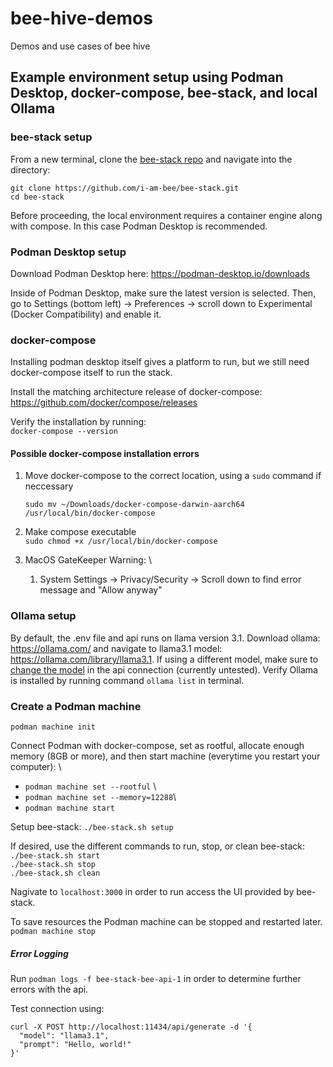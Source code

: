 # bee-hive-demos
Demos and use cases of bee hive

## Example environment setup using Podman Desktop, docker-compose, bee-stack, and local Ollama
### bee-stack setup

From a new terminal, clone the [bee-stack repo](https://github.com/i-am-bee/bee-stack) and navigate into the directory:
```
git clone https://github.com/i-am-bee/bee-stack.git
cd bee-stack
```

Before proceeding, the local environment requires a container engine along with compose.  In this case Podman Desktop is recommended.

### Podman Desktop setup
Download Podman Desktop here: 
https://podman-desktop.io/downloads

Inside of Podman Desktop, make sure the latest version is selected. Then, go to Settings (bottom left) -> Preferences -> scroll down to Experimental (Docker Compatibility) and enable it.

### docker-compose
Installing podman desktop itself gives a platform to run, but we still need docker-compose itself to run the stack.

Install the matching architecture release of docker-compose: https://github.com/docker/compose/releases 

Verify the installation by running: \
`docker-compose --version`

#### Possible docker-compose installation errors

1) Move docker-compose to the correct location, using a `sudo` command if neccessary

    `sudo mv ~/Downloads/docker-compose-darwin-aarch64 /usr/local/bin/docker-compose`
2) Make compose executable \
    `sudo chmod +x /usr/local/bin/docker-compose`

3) MacOS GateKeeper Warning: \
    1) System Settings -> Privacy/Security -> Scroll down to find error message and "Allow anyway"


### Ollama setup
By default, the .env file and api runs on llama version 3.1. Download ollama: https://ollama.com/
and navigate to llama3.1 model: https://ollama.com/library/llama3.1. 
If using a different model, make sure to [change the model](https://github.com/i-am-bee/bee-stack?tab=readme-ov-file#custom-models) in the api connection (currently untested).
Verify Ollama is installed by running command `ollama list` in terminal.

### Create a Podman machine
`podman machine init`

Connect Podman with docker-compose, set as rootful, allocate enough memory (8GB or more), and then start machine (everytime you restart your computer): \
- `podman machine set --rootful` \
- `podman machine set --memory=12288`\
- `podman machine start`

Setup bee-stack:
`./bee-stack.sh setup`

If desired, use the different commands to run, stop, or clean bee-stack: \
`./bee-stack.sh start` \
`./bee-stack.sh stop`\
`./bee-stack.sh clean`

Nagivate to `localhost:3000` in order to run access the UI provided by bee-stack.

To save resources the Podman machine can be stopped and restarted later.
`podman machine stop`


##### Error Logging
Run `podman logs -f bee-stack-bee-api-1` in order to determine further errors with the api.

Test connection using: 
```
curl -X POST http://localhost:11434/api/generate -d '{         
  "model": "llama3.1",
  "prompt": "Hello, world!"
}'
```
